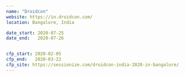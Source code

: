 ```yaml
---
name: "Droidcon"
website: https://in.droidcon.com/
location: Bangalore, India

date_start: 2020-07-25
date_end:   2020-07-26


cfp_start: 2020-02-05
cfp_end:   2020-03-22
cfp_site: https://sessionize.com/droidcon-india-2020-in-bangalore/
---
```

